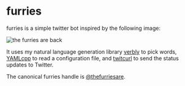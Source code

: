 # furries
furries is a simple twitter bot inspired by the following image:

![the furries are back](http://www.wtae.com/image/view/-/20831998/highRes/1/-/maxh/630/maxw/1200/-/tyl7ng/-/img-The-Furries-Are-Back-Who-Are-They.jpg)

It uses my natural language generation library [verbly](https://github.com/hatkirby/verbly) to pick words, [YAMLcpp](https://github.com/jbeder/yaml-cpp) to read a configuration file, and [twitcurl](https://github.com/swatkat/twitcurl) to send the status updates to Twitter.

The canonical furries handle is [@thefurriesare](https://twitter.com/thefurriesare).
